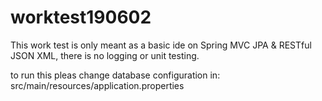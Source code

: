 # worktest190602

This work test is only meant as a basic ide on Spring MVC JPA & RESTful JSON XML, there is no logging or unit testing.

to run this pleas change database configuration in:
src/main/resources/application.properties
